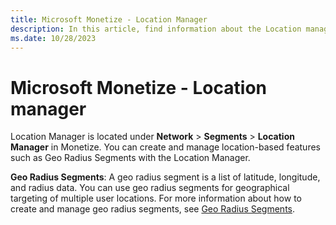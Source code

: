 ```yaml
---
title: Microsoft Monetize - Location Manager
description: In this article, find information about the Location manager and the features that you can manage through it.
ms.date: 10/28/2023
---
```


# Microsoft Monetize - Location manager

Location Manager is located under **Network** > **Segments** > **Location Manager** in Monetize. You can create and manage location-based features such as Geo Radius Segments with the Location Manager.

**Geo Radius Segments**: A geo radius segment is a list of latitude, longitude, and radius data. You can use geo radius segments for geographical targeting of multiple user locations. For more information about how to create and manage geo radius segments, see [Geo Radius Segments](geo-radius-segments.md).
